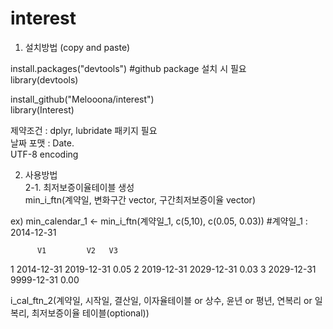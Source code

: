 # interest


1. 설치방법 (copy and paste)

install.packages("devtools") #github package 설치 시 필요  
library(devtools)
 
install_github("Melooona/interest")   
library(Interest)  
  
제약조건 :  dplyr, lubridate 패키지 필요  
날짜 포맷 : Date.  
UTF-8 encoding  


2. 사용방법  
2-1. 최저보증이율테이블 생성  
min_i_ftn(계약일, 변화구간 vector, 구간최저보증이율 vector)  

ex)   min_calendar_1 <- min_i_ftn(계약일_1, c(5,10), c(0.05, 0.03))  #계약일_1 : 2014-12-31

          V1         V2   V3  
1 2014-12-31  2019-12-31  0.05
2 2019-12-31 2029-12-31 0.03
3 2029-12-31 9999-12-31 0.00




i_cal_ftn_2(계약일, 시작일, 결산일, 이자율테이블 or 상수, 윤년 or 평년, 연복리 or 일복리, 최저보증이율 테이블(optional))



